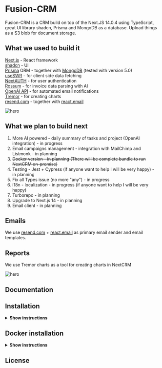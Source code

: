# Fusion-CRM

Fusion-CRM is a CRM build on top of the Next.JS 14.0.4 using TypeScript, great UI library shadcn, Prisma and MongoDB as a database. Upload things as a S3 blob for document storage.

## What we used to build it

[Next.js](https://nextjs.org/) - React framework </br> [shadcn](https://ui.shadcn.com/) - UI </br> [Prisma](https://prisma.io/) ORM - together with [MongoDB](https://www.mongodb.com/) (tested with version 5.0) </br> [useSWR](https://swr.vercel.app/) - for client side data fetching </br> [NextAUTH](https://next-auth.js.org/) - for user authentication </br> [Rossum](https://rossum.ai/) - for invoice data parsing with AI </br> [OpenAI API](https://openai.com/blog/openai-api) - for automated email notifications </br> [Tremor](https://www.tremor.so/) - for creating charts </br> [resend.com](https://resend.com) - together with [react.email](https://react.email) </br>

![hero](/public/og.png)

## What we plan to build next

1. More AI powered - daily summary of tasks and project (OpenAI integration) - in progress
2. Email campaigns management - integration with MailChimp and Listmonk - in planning
3. ~~Docker version - in planning (There will be complete bundle to run NextCRM on-premise)~~
4. Testing - Jest + Cypress (if anyone want to help I will be very happy) - in planning
5. Fix all Types issue (no more "any") - in progress
6. i18n - localization - in progress (if anyone want to help I will be very happy)
7. Turborepo - in planning
8. Upgrade to Next.js 14 - in planning
9. Email client - in planning

## Emails

We use [resend.com](https://resend.com) + [react.email](https://react.email) as primary email sender and email templates.

## Reports

We use Tremor charts as a tool for creating charts in NextCRM

![hero](/public/reports.png)


## Documentation

## Installation

<details><summary><b>Show instructions</b></summary>

1. Clone the repository:

1. Install the preset:

   ```sh
   npm install
   ```

1. Copy the environment variables to .env

   ```sh
   cp .env.example .env
   ```

   ```sh
   cp .env.local.example .env.local
   ```

   **.env**

   > > - You will need mongodb URI string for Prisma ORM

   **.env.local**

   > > - NextAUTH - for auth
   > > - uploadthings - for storing files
   > > - rossum - for invoice data exporting
   > > - openAI - for automatic Project management assistant
   > > - SMPT and IMAP for emails

1. Init Prisma

   ```sh
    npx prisma generate
    npx prisma db push
   ```

1. Import initial data from initial-data folder

   ```sh
   npx prisma db seed
   ```

1. Run app on local

   ```sh
   npm run dev
   ```

1. http://localhost:3000

</details>

## Docker installation

<details><summary><b>Show instructions</b></summary>

1. MongoDB URI string for Prisma ORM:

2. Install the preset:

   ```create
   .env (for Prisma URI string) and .env.local (all others ENVs) file inside docker folder
   ```

3. run docker-compose

   ```sh
   docker-compose up -d
   ```

4. Init Prisma

   ```sh
    docker-compose exec nextcrm npx prisma generate
    docker-compose exec nextcrm npx prisma db push
   ```

5. Import initial data from initial-data folder

   ```sh
   npx prisma db seed
   ```

6. http://localhost:3000
</details>

## License

